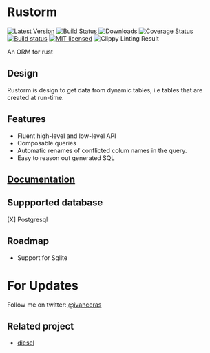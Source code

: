 # Rustorm


[![Latest Version](https://img.shields.io/crates/v/rustorm.svg)](https://crates.io/crates/rustorm)
[![Build Status](https://api.travis-ci.org/ivanceras/rustorm.svg)](https://travis-ci.org/ivanceras/rustorm)
![Downloads](https://img.shields.io/crates/d/rustorm.svg)
[![Coverage Status](https://coveralls.io/repos/ivanceras/rustorm/badge.svg?branch=master&service=github)](https://coveralls.io/github/ivanceras/rustorm?branch=master)
[![Build status](https://ci.appveyor.com/api/projects/status/v48jf16of0n56nm2?svg=true)](https://ci.appveyor.com/project/ivanceras/rustorm)
[![MIT licensed](https://img.shields.io/badge/license-MIT-blue.svg)](./LICENSE)
![Clippy Linting Result](https://clippy.bashy.io/github/ivanceras/rustorm/master/badge.svg)

An ORM for rust

## Design
Rustorm is design to get data from dynamic tables, i.e tables that are created at run-time.


## Features
* Fluent high-level and low-level API
* Composable queries
* Automatic renames of conflicted colum names in the query.
* Easy to reason out generated SQL

## [Documentation](http://ivanceras.github.io/rustorm/rustorm)

## Suppported database
 [X] Postgresql

## Roadmap

* Support for Sqlite


# For Updates
Follow me on twitter: [@ivanceras](https://twitter.com/ivanceras)


## Related project


 * [diesel](https://github.com/sgrif/diesel)


